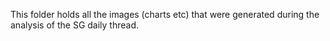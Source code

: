 This folder holds all the images (charts etc) that were generated during the analysis of the SG daily thread.
